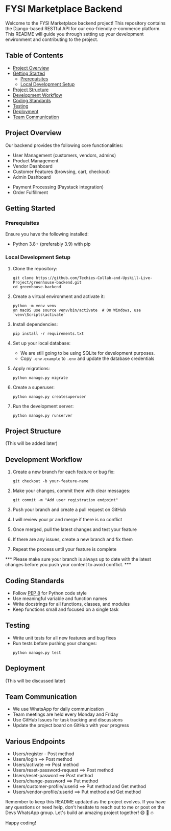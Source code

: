 # FYSI Marketplace Backend

Welcome to the FYSI Marketplace backend project! This repository contains the Django-based RESTful API for our eco-friendly e-commerce platform. This README will guide you through setting up your development environment and contributing to the project.

## Table of Contents

- [Project Overview](#project-overview)
- [Getting Started](#getting-started)
  - [Prerequisites](#prerequisites)
  - [Local Development Setup](#local-development-setup)
- [Project Structure](#project-structure)
- [Development Workflow](#development-workflow)
- [Coding Standards](#coding-standards)
- [Testing](#testing)
- [Deployment](#deployment)
- [Team Communication](#team-communication)

## Project Overview

Our backend provides the following core functionalities:

- User Management (customers, vendors, admins)
- Product Management
- Vendor Dashboard
- Customer Features (browsing, cart, checkout)
- Admin Dashboard
<!-- - Eco-Certification System -->
- Payment Processing (Paystack integration)
- Order Fulfillment

## Getting Started

### Prerequisites

Ensure you have the following installed:

- Python 3.8+ (preferably 3.9) with pip

### Local Development Setup

1. Clone the repository:
   ```
   git clone https://github.com/Techies-Collab-and-Upskill-Live-Project/greenhouse-backend.git
   cd greenhouse-backend
   ```

2. Create a virtual environment and activate it:
   ```
   python -m venv venv
   on macOS use source venv/bin/activate  # On Windows, use `venv\Scripts\activate`
   ```

3. Install dependencies:
   ```
   pip install -r requirements.txt
   ```

4. Set up your local database:
   <!-- - Create a PostgreSQL database for the project -->
   - We are still going to be using SQLite for development purposes.
   - Copy `.env.example` to `.env` and update the database credentials

5. Apply migrations:
   ```
   python manage.py migrate
   ```

6. Create a superuser:
   ```
   python manage.py createsuperuser
   ```

7. Run the development server:
   ```
   python manage.py runserver
   ```

<!-- The API should now be accessible at `http://localhost:8000/api/`. -->

## Project Structure

(This will be added later)

## Development Workflow

1. Create a new branch for each feature or bug fix:
   ```
   git checkout -b your-feature-name
   ```

2. Make your changes, commit them with clear messages:
   ```
   git commit -m "Add user registration endpoint"
   ```

3. Push your branch and create a pull request on GitHub
4. I will review your pr and merge if there is no conflict
5. Once merged, pull the latest changes and test your feature
6. If there are any issues, create a new branch and fix them
7. Repeat the process until your feature is complete

*** Please make sure your branch is always up  to date with the latest changes before you push your content to avoid conflict. ***

## Coding Standards

- Follow [PEP 8](https://www.python.org/dev/peps/pep-0008/) for Python code style
- Use meaningful variable and function names
- Write docstrings for all functions, classes, and modules
- Keep functions small and focused on a single task

## Testing

- Write unit tests for all new features and bug fixes
- Run tests before pushing your changes:
  ```
  python manage.py test
  ```

## Deployment

(This will be discussed later)

## Team Communication

- We use WhatsApp for daily communication
- Team meetings are held every Monday and Friday
- Use GitHub Issues for task tracking and discussions
- Update the project board on GitHub with your progress

## Various Endpoints
- Users/register - Post method
- Users/login ==> Post method
- Users/activate  ==> Post method
- Users/reset-password-request ==> Post method
- Users/reset-pasword ==> Post method   
- Users/change-password ==> Put method
- Users/customer-profile/:userid ==> Put method and Get method
- Users/vendor-profile/:userid ==> Put method and Get method

Remember to keep this README updated as the project evolves. If you have any questions or need help, don't hesitate to reach out to me or post on the Devs WhatsApp group. Let's build an amazing project together! :smile: :rocket: :fire:

Happy coding!